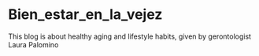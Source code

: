 # Bien_estar_en_la_vejez
This blog is about healthy aging and lifestyle habits, given by gerontologist Laura Palomino
